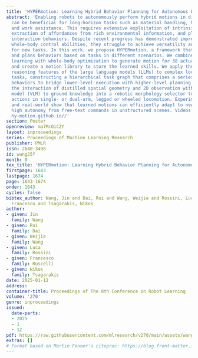 ```yaml
---
title: 'HYPERmotion: Learning Hybrid Behavior Planning for Autonomous Loco-manipulation'
abstract: 'Enabling robots to autonomously perform hybrid motions in diverse environments
  can be beneficial for long-horizon tasks such as material handling, household chores,
  and work assistance. This requires extensive exploitation of intrinsic motion capabilities,
  extraction of affordances from rich environmental information, and planning of physical
  interaction behaviors. Despite recent progress has demonstrated impressive humanoid
  whole-body control abilities, they struggle to achieve versatility and adaptability
  for new tasks. In this work, we propose HYPERmotion, a framework that learns, selects
  and plans behaviors based on tasks in different scenarios. We combine reinforcement
  learning with whole-body optimization to generate motion for 38 actuated joints
  and create a motion library to store the learned skills. We apply the planning and
  reasoning features of the large language models (LLMs) to complex loco-manipulation
  tasks, constructing a hierarchical task graph that comprises a series of primitive
  behaviors to bridge lower-level execution with higher-level planning. By leveraging
  the interaction of distilled spatial geometry and 2D observation with a visual language
  model (VLM) to ground knowledge into a robotic morphology selector to choose appropriate
  actions in single- or dual-arm, legged or wheeled locomotion. Experiments in simulation
  and real-world show that learned motions can efficiently adapt to new tasks, demonstrating
  high autonomy from free-text commands in unstructured scenes. Videos and website:
  hy-motion.github.io//'
section: Poster
openreview: ma7McOiCZY
layout: inproceedings
series: Proceedings of Machine Learning Research
publisher: PMLR
issn: 2640-3498
id: wang25f
month: 0
tex_title: 'HYPERmotion: Learning Hybrid Behavior Planning for Autonomous Loco-manipulation'
firstpage: 1643
lastpage: 1674
page: 1643-1674
order: 1643
cycles: false
bibtex_author: Wang, Jin and Dai, Rui and Wang, Weijie and Rossini, Luca and Ruscelli,
  Francesco and Tsagarakis, Nikos
author:
- given: Jin
  family: Wang
- given: Rui
  family: Dai
- given: Weijie
  family: Wang
- given: Luca
  family: Rossini
- given: Francesco
  family: Ruscelli
- given: Nikos
  family: Tsagarakis
date: 2025-01-12
address:
container-title: Proceedings of The 8th Conference on Robot Learning
volume: '270'
genre: inproceedings
issued:
  date-parts:
  - 2025
  - 1
  - 12
pdf: https://raw.githubusercontent.com/mlresearch/v270/main/assets/wang25f/wang25f.pdf
extras: []
# Format based on Martin Fenner's citeproc: https://blog.front-matter.io/posts/citeproc-yaml-for-bibliographies/
---
```

